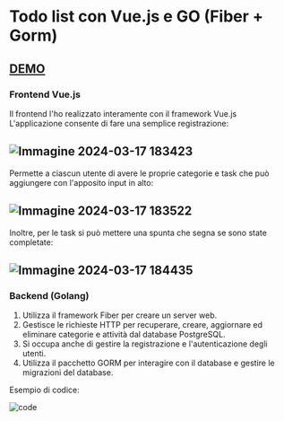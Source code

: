 # Todo list con Vue.js e GO (Fiber + Gorm)
## [DEMO](https://sf4nu.github.io/todo-vue-go/)

### Frontend Vue.js

Il frontend l'ho realizzato interamente con il framework Vue.js 
L'applicazione consente di fare una semplice registrazione:

![Immagine 2024-03-17 183423](https://github.com/SF4NU/todo-vue-go/assets/129513838/7991965c-07f9-4b00-8523-1a5ab2355cff)
---
Permette a ciascun utente di avere le proprie categorie e task che può aggiungere con l'apposito input in alto:

![Immagine 2024-03-17 183522](https://github.com/SF4NU/todo-vue-go/assets/129513838/3a95ecd3-b1fb-4e69-9893-eda39a3fe4c5)
---
Inoltre, per le task si può mettere una spunta che segna se sono state completate: 

![Immagine 2024-03-17 184435](https://github.com/SF4NU/todo-vue-go/assets/129513838/44dbfe34-df58-4620-a5c0-c8010d084860)
---

### Backend (Golang)
1. Utilizza il framework Fiber per creare un server web.
2. Gestisce le richieste HTTP per recuperare, creare, aggiornare ed eliminare categorie e attività dal database PostgreSQL.
3. Si occupa anche di gestire la registrazione e l'autenticazione degli utenti.
4. Utilizza il pacchetto GORM per interagire con il database e gestire le migrazioni del database.
   
Esempio di codice:
   
![code](https://github.com/SF4NU/todo-vue-go/assets/129513838/67d45668-135e-4b2a-9114-8e40d9f69f31)

